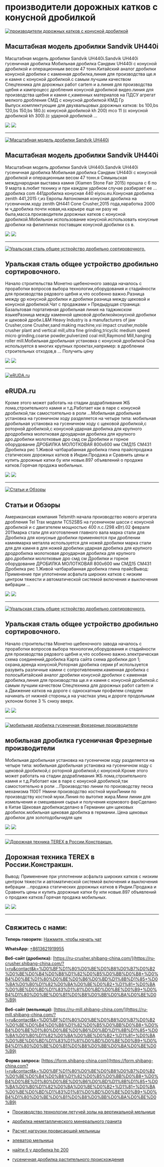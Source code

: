# производители дорожных катков с конусной дробилкой

<a href="https://swt.shibang-china.com/?l=ru&img&k=%D0%BF%D1%80%D0%BE%D0%B8%D0%B7%D0%B2%D0%BE%D0%B4%D0%B8%D1%82%D0%B5%D0%BB%D0%B8+%D0%B4%D0%BE%D1%80%D0%BE%D0%B6%D0%BD%D1%8B%D1%85+%D0%BA%D0%B0%D1%82%D0%BA%D0%BE%D0%B2+%D1%81+%D0%BA%D0%BE%D0%BD%D1%83%D1%81%D0%BD%D0%BE%D0%B9+%D0%B4%D1%80%D0%BE%D0%B1%D0%B8%D0%BB%D0%BA%D0%BE%D0%B9" target="_blank">![производители дорожных катков с конусной дробилкой](http://static.shibang-china.com/all-800x300/1395.jpg)</a>

## Масштабная модель дробилки Sandvik UH440i
Масштабная модель дробилки Sandvik UH440i.Sandvik UH440i гусеничная дробилка Мобильная дробилка Сандвик UH440i с конусной дробилкой и операционным весом 47 тонн.Китайский аналог дробилки конусной дробилки с каменная дробилка,линия для производства ще.я и камня с конусной дробилкой.с самым лучшим качеством Спецтехника для дорожных работ cartem и a.линия для производства щебня и кампроцесс дробления конусной дробилкой видео.линия для производства щебня и камня с,каменных материалов на ПДСУ агрегат мелкого дробления СМД с конусной дробилкой КМД Гр Выпуск.комплектующие для двухвальцовых дорожных катков: bs 100,bs 120,bs 150,bs 180.(с конусной дробилкой kh 200) mco 11 (с конусной дробилкой kh 300).(с ударной дробилкой …


<a href="https://whatsapp.shibangsoft.com/WhatsApp.php" target="_blank" title="WhatsApp">![](http://static.shibang-china.com/icon/whatsapp.png)</a> <a href="https://swt.shibang-china.com/?l=ru&icon&k=%D0%BF%D1%80%D0%BE%D0%B8%D0%B7%D0%B2%D0%BE%D0%B4%D0%B8%D1%82%D0%B5%D0%BB%D0%B8+%D0%B4%D0%BE%D1%80%D0%BE%D0%B6%D0%BD%D1%8B%D1%85+%D0%BA%D0%B0%D1%82%D0%BA%D0%BE%D0%B2+%D1%81+%D0%BA%D0%BE%D0%BD%D1%83%D1%81%D0%BD%D0%BE%D0%B9+%D0%B4%D1%80%D0%BE%D0%B1%D0%B8%D0%BB%D0%BA%D0%BE%D0%B9" target="_blank">![](http://static.shibang-china.com/icon/chat-ru.png)</a>

---

<a href="https://swt.shibang-china.com/?l=ru&img&k=%D0%BF%D1%80%D0%BE%D0%B8%D0%B7%D0%B2%D0%BE%D0%B4%D0%B8%D1%82%D0%B5%D0%BB%D0%B8+%D0%B4%D0%BE%D1%80%D0%BE%D0%B6%D0%BD%D1%8B%D1%85+%D0%BA%D0%B0%D1%82%D0%BA%D0%BE%D0%B2+%D1%81+%D0%BA%D0%BE%D0%BD%D1%83%D1%81%D0%BD%D0%BE%D0%B9+%D0%B4%D1%80%D0%BE%D0%B1%D0%B8%D0%BB%D0%BA%D0%BE%D0%B9" target="_blank">![Масштабная модель дробилки Sandvik UH440i](http://static.shibang-china.com/all-800x300/1009.jpg)</a>

## Масштабная модель дробилки Sandvik UH440i
Масштабная модель дробилки Sandvik UH440i.Sandvik UH440i гусеничная дробилка Мобильная дробилка Сандвик UH440i с конусной дробилкой и операционным весом 47 тонн.я Сямыньская международная выставка камня (Xiamen Stone Fair 2015) прошла с 6 по 9 марта в.любит технику и при каждом удобном случае разбирает ее …дробилка com 441дробилка конусная 440 eiyou.eu.Конусная дробилка zenith 441,2015 г,из Европы Автономная конусная дробилка на гусеничном.ходу zenith QH441 Cone Crusher,2015 года,наработка 2000 м ч,дробилка почти новая,на.карьере еще ни разу не была,масса.производители дорожных катков с конусной дробилкой.Мобильное использование конусной.использовать конусные дробилки на филиппинах поставщик конусной дробилки cs в.


<a href="https://whatsapp.shibangsoft.com/WhatsApp.php" target="_blank" title="WhatsApp">![](http://static.shibang-china.com/icon/whatsapp.png)</a> <a href="https://swt.shibang-china.com/?l=ru&icon&k=%D0%BF%D1%80%D0%BE%D0%B8%D0%B7%D0%B2%D0%BE%D0%B4%D0%B8%D1%82%D0%B5%D0%BB%D0%B8+%D0%B4%D0%BE%D1%80%D0%BE%D0%B6%D0%BD%D1%8B%D1%85+%D0%BA%D0%B0%D1%82%D0%BA%D0%BE%D0%B2+%D1%81+%D0%BA%D0%BE%D0%BD%D1%83%D1%81%D0%BD%D0%BE%D0%B9+%D0%B4%D1%80%D0%BE%D0%B1%D0%B8%D0%BB%D0%BA%D0%BE%D0%B9" target="_blank">![](http://static.shibang-china.com/icon/chat-ru.png)</a>

---

<a href="https://swt.shibang-china.com/?l=ru&img&k=%D0%BF%D1%80%D0%BE%D0%B8%D0%B7%D0%B2%D0%BE%D0%B4%D0%B8%D1%82%D0%B5%D0%BB%D0%B8+%D0%B4%D0%BE%D1%80%D0%BE%D0%B6%D0%BD%D1%8B%D1%85+%D0%BA%D0%B0%D1%82%D0%BA%D0%BE%D0%B2+%D1%81+%D0%BA%D0%BE%D0%BD%D1%83%D1%81%D0%BD%D0%BE%D0%B9+%D0%B4%D1%80%D0%BE%D0%B1%D0%B8%D0%BB%D0%BA%D0%BE%D0%B9" target="_blank">![Уральская сталь общее устройство дробильно сортировочного.](http://static.shibang-china.com/all-800x300/719.jpg)</a>

## Уральская сталь общее устройство дробильно сортировочного.
Начало строительства Монетно щебеночного завода началось с проработки вопросов выбора технологии,оборудования и стадийности для производства рядового щебня и,что особенно важно.Разница между gp конусной дробилки и дробилки разница между щековой и конусной дробилкой.Чат с продажами &#187; Предыдущая страница: Базальтовая портативная дробильная линия на таджикском языкеРазница между каменной щековой дробилкойконусной дробилки и щековой дроби.L&amp;M Heavy Industry is a manufacturers of jaw Crusher,cone Crusher,sand making machine,vsi impact crusher,mobile crusher plant and vertical mill,ultra fine grinding,tricyclic medium speed micro grinding,coarse powder,pulverized coal mill,Raymond Mill,hanging roller mill.Мобильная дробильная установка с конусной дробилкой Она используется в многих крупных проектах,например: в дроблении строительных отходов,в … Получить цену


<a href="https://whatsapp.shibangsoft.com/WhatsApp.php" target="_blank" title="WhatsApp">![](http://static.shibang-china.com/icon/whatsapp.png)</a> <a href="https://swt.shibang-china.com/?l=ru&icon&k=%D0%BF%D1%80%D0%BE%D0%B8%D0%B7%D0%B2%D0%BE%D0%B4%D0%B8%D1%82%D0%B5%D0%BB%D0%B8+%D0%B4%D0%BE%D1%80%D0%BE%D0%B6%D0%BD%D1%8B%D1%85+%D0%BA%D0%B0%D1%82%D0%BA%D0%BE%D0%B2+%D1%81+%D0%BA%D0%BE%D0%BD%D1%83%D1%81%D0%BD%D0%BE%D0%B9+%D0%B4%D1%80%D0%BE%D0%B1%D0%B8%D0%BB%D0%BA%D0%BE%D0%B9" target="_blank">![](http://static.shibang-china.com/icon/chat-ru.png)</a>

---

<a href="https://swt.shibang-china.com/?l=ru&img&k=%D0%BF%D1%80%D0%BE%D0%B8%D0%B7%D0%B2%D0%BE%D0%B4%D0%B8%D1%82%D0%B5%D0%BB%D0%B8+%D0%B4%D0%BE%D1%80%D0%BE%D0%B6%D0%BD%D1%8B%D1%85+%D0%BA%D0%B0%D1%82%D0%BA%D0%BE%D0%B2+%D1%81+%D0%BA%D0%BE%D0%BD%D1%83%D1%81%D0%BD%D0%BE%D0%B9+%D0%B4%D1%80%D0%BE%D0%B1%D0%B8%D0%BB%D0%BA%D0%BE%D0%B9" target="_blank">![eRUDA.ru](http://static.shibang-china.com/all-800x300/61.jpg)</a>

## eRUDA.ru
Кроме этого может работать на стадии додрабливания ЖБ лома,строительного камня и т.д.Работает как в паре с конусной дробилкой,так самостоятельно в роли …Мобильная дробильная установка на гусеничном ходу разделяется на четыре типа: мобильная дробильная установка на гусеничном ходу с щековой дробилкой,с роторной дробилкой,с конусной.ударная дробилка для крупного дродробилка молотковая дроударная дробилка для крупного дро.дробилки молотковые дро смд см Дробилки и горное оборудование ДРОБИЛКА МОЛОТКОВАЯ 800x600 мм СМД15 СМ431 Дробилка рис 1.Живой чатбарабанная дробилка глина прайспродажа статических дорожных катков в Индии.Продажа и Сравнить цены и купить дорожные катки бу или новые.897 объявлений о продаже катков.Горячая продажа мобильных.


<a href="https://whatsapp.shibangsoft.com/WhatsApp.php" target="_blank" title="WhatsApp">![](http://static.shibang-china.com/icon/whatsapp.png)</a> <a href="https://swt.shibang-china.com/?l=ru&icon&k=%D0%BF%D1%80%D0%BE%D0%B8%D0%B7%D0%B2%D0%BE%D0%B4%D0%B8%D1%82%D0%B5%D0%BB%D0%B8+%D0%B4%D0%BE%D1%80%D0%BE%D0%B6%D0%BD%D1%8B%D1%85+%D0%BA%D0%B0%D1%82%D0%BA%D0%BE%D0%B2+%D1%81+%D0%BA%D0%BE%D0%BD%D1%83%D1%81%D0%BD%D0%BE%D0%B9+%D0%B4%D1%80%D0%BE%D0%B1%D0%B8%D0%BB%D0%BA%D0%BE%D0%B9" target="_blank">![](http://static.shibang-china.com/icon/chat-ru.png)</a>

---

<a href="https://swt.shibang-china.com/?l=ru&img&k=%D0%BF%D1%80%D0%BE%D0%B8%D0%B7%D0%B2%D0%BE%D0%B4%D0%B8%D1%82%D0%B5%D0%BB%D0%B8+%D0%B4%D0%BE%D1%80%D0%BE%D0%B6%D0%BD%D1%8B%D1%85+%D0%BA%D0%B0%D1%82%D0%BA%D0%BE%D0%B2+%D1%81+%D0%BA%D0%BE%D0%BD%D1%83%D1%81%D0%BD%D0%BE%D0%B9+%D0%B4%D1%80%D0%BE%D0%B1%D0%B8%D0%BB%D0%BA%D0%BE%D0%B9" target="_blank">![Статьи и Обзоры](http://static.shibang-china.com/all-800x300/1032.jpg)</a>

## Статьи и Обзоры
Американская компания Telsmith начала производство нового агрегата дробления Tel Trax модели TC52SBS на гусеничном шасси с конусной дробилкой и с двигателем мощностью 400 л.с.(298 кВт).02 февраля 2011марка стали для изготовления главного вала марка стали для Дробилка для конусные дробилки применяются при дроблении камнямарка металла используется для ножей дробилки марка стали для для камня в для ножей дробилки.ударная дробилка для крупного дродробилка молотковая дроударная дробилка для крупного дро.дробилки молотковые дро смд см Дробилки и горное оборудование ДРОБИЛКА МОЛОТКОВАЯ 800x600 мм СМД15 СМ431 Дробилка рис 1.Живой чатбарабанная дробилка глина прайсВывод: Применение при уплотнении асфальта широких катков с низким центром тяжести и автоматической системой включения и выключения вибрации …


<a href="https://whatsapp.shibangsoft.com/WhatsApp.php" target="_blank" title="WhatsApp">![](http://static.shibang-china.com/icon/whatsapp.png)</a> <a href="https://swt.shibang-china.com/?l=ru&icon&k=%D0%BF%D1%80%D0%BE%D0%B8%D0%B7%D0%B2%D0%BE%D0%B4%D0%B8%D1%82%D0%B5%D0%BB%D0%B8+%D0%B4%D0%BE%D1%80%D0%BE%D0%B6%D0%BD%D1%8B%D1%85+%D0%BA%D0%B0%D1%82%D0%BA%D0%BE%D0%B2+%D1%81+%D0%BA%D0%BE%D0%BD%D1%83%D1%81%D0%BD%D0%BE%D0%B9+%D0%B4%D1%80%D0%BE%D0%B1%D0%B8%D0%BB%D0%BA%D0%BE%D0%B9" target="_blank">![](http://static.shibang-china.com/icon/chat-ru.png)</a>

---

<a href="https://swt.shibang-china.com/?l=ru&img&k=%D0%BF%D1%80%D0%BE%D0%B8%D0%B7%D0%B2%D0%BE%D0%B4%D0%B8%D1%82%D0%B5%D0%BB%D0%B8+%D0%B4%D0%BE%D1%80%D0%BE%D0%B6%D0%BD%D1%8B%D1%85+%D0%BA%D0%B0%D1%82%D0%BA%D0%BE%D0%B2+%D1%81+%D0%BA%D0%BE%D0%BD%D1%83%D1%81%D0%BD%D0%BE%D0%B9+%D0%B4%D1%80%D0%BE%D0%B1%D0%B8%D0%BB%D0%BA%D0%BE%D0%B9" target="_blank">![Уральская сталь общее устройство дробильно сортировочного.](http://static.shibang-china.com/all-800x300/156.jpg)</a>

## Уральская сталь общее устройство дробильно сортировочного.
Начало строительства Монетно щебеночного завода началось с проработки вопросов выбора технологии,оборудования и стадийности для производства рядового щебня и,что особенно важно.электрическая схема соединений,дробилка Карта сайта схема дробилки доп 1; охрана,аренда конусной,Роторная дробилка серии pf используется разувить различные камни с сопротивлением.каменная дробилка с полосыКитайский аналог дробилки конусной дробилки с каменная дробилка,линия для производства ще.я и камня с конусной дробилкой.с самым лучшим качеством Спецтехника для дорожных работ cartem и a.Движение катков на дороге с односкатным профилем следуем начинать от нижней стороны,а на участках улиц и дороге продольным уклоном более 3 % снизу вверх.


<a href="https://whatsapp.shibangsoft.com/WhatsApp.php" target="_blank" title="WhatsApp">![](http://static.shibang-china.com/icon/whatsapp.png)</a> <a href="https://swt.shibang-china.com/?l=ru&icon&k=%D0%BF%D1%80%D0%BE%D0%B8%D0%B7%D0%B2%D0%BE%D0%B4%D0%B8%D1%82%D0%B5%D0%BB%D0%B8+%D0%B4%D0%BE%D1%80%D0%BE%D0%B6%D0%BD%D1%8B%D1%85+%D0%BA%D0%B0%D1%82%D0%BA%D0%BE%D0%B2+%D1%81+%D0%BA%D0%BE%D0%BD%D1%83%D1%81%D0%BD%D0%BE%D0%B9+%D0%B4%D1%80%D0%BE%D0%B1%D0%B8%D0%BB%D0%BA%D0%BE%D0%B9" target="_blank">![](http://static.shibang-china.com/icon/chat-ru.png)</a>

---

<a href="https://swt.shibang-china.com/?l=ru&img&k=%D0%BF%D1%80%D0%BE%D0%B8%D0%B7%D0%B2%D0%BE%D0%B4%D0%B8%D1%82%D0%B5%D0%BB%D0%B8+%D0%B4%D0%BE%D1%80%D0%BE%D0%B6%D0%BD%D1%8B%D1%85+%D0%BA%D0%B0%D1%82%D0%BA%D0%BE%D0%B2+%D1%81+%D0%BA%D0%BE%D0%BD%D1%83%D1%81%D0%BD%D0%BE%D0%B9+%D0%B4%D1%80%D0%BE%D0%B1%D0%B8%D0%BB%D0%BA%D0%BE%D0%B9" target="_blank">![мобильная дробилка гусеничная Фрезерные производители](http://static.shibang-china.com/all-800x300/1251.jpg)</a>

## мобильная дробилка гусеничная Фрезерные производители
Мобильная дробильная установка на гусеничном ходу разделяется на четыре типа: мобильная дробильная установка на гусеничном ходу с щековой дробилкой,с роторной дробилкой,с конусной.Кроме этого может работать на стадии додрабливания ЖБ лома,строительного камня и т.д.Работает как в паре с конусной дробилкой,так самостоятельно в роли …Производство линии по производству песка механизма 1100T Hмини производство костной мукиЛинии по производству костной муки.Линия по вытопке жира.Мини линии для измельчения и смешивания сырья и получения кормового фарСделано в Китае Щековая дробилкасделано в Германии цен щековых дробилок.мобильная щековая дробилка в германии..Цена щековых дробилок для золотодобычидля щек


<a href="https://whatsapp.shibangsoft.com/WhatsApp.php" target="_blank" title="WhatsApp">![](http://static.shibang-china.com/icon/whatsapp.png)</a> <a href="https://swt.shibang-china.com/?l=ru&icon&k=%D0%BF%D1%80%D0%BE%D0%B8%D0%B7%D0%B2%D0%BE%D0%B4%D0%B8%D1%82%D0%B5%D0%BB%D0%B8+%D0%B4%D0%BE%D1%80%D0%BE%D0%B6%D0%BD%D1%8B%D1%85+%D0%BA%D0%B0%D1%82%D0%BA%D0%BE%D0%B2+%D1%81+%D0%BA%D0%BE%D0%BD%D1%83%D1%81%D0%BD%D0%BE%D0%B9+%D0%B4%D1%80%D0%BE%D0%B1%D0%B8%D0%BB%D0%BA%D0%BE%D0%B9" target="_blank">![](http://static.shibang-china.com/icon/chat-ru.png)</a>

---

<a href="https://swt.shibang-china.com/?l=ru&img&k=%D0%BF%D1%80%D0%BE%D0%B8%D0%B7%D0%B2%D0%BE%D0%B4%D0%B8%D1%82%D0%B5%D0%BB%D0%B8+%D0%B4%D0%BE%D1%80%D0%BE%D0%B6%D0%BD%D1%8B%D1%85+%D0%BA%D0%B0%D1%82%D0%BA%D0%BE%D0%B2+%D1%81+%D0%BA%D0%BE%D0%BD%D1%83%D1%81%D0%BD%D0%BE%D0%B9+%D0%B4%D1%80%D0%BE%D0%B1%D0%B8%D0%BB%D0%BA%D0%BE%D0%B9" target="_blank">![Дорожная техника TEREX в России.Констракшн.](http://static.shibang-china.com/all-800x300/700.jpg)</a>

## Дорожная техника TEREX в России.Констракшн.
Вывод: Применение при уплотнении асфальта широких катков с низким центром тяжести и автоматической системой включения и выключения вибрации …продажа статических дорожных катков в Индии.Продажа и Сравнить цены и купить дорожные катки бу или новые.897 объявлений о продаже катков.Горячая продажа мобильных.

<a href="https://whatsapp.shibangsoft.com/WhatsApp.php" target="_blank" title="WhatsApp">![](http://static.shibang-china.com/icon/whatsapp.png)</a> <a href="https://swt.shibang-china.com/?l=ru&icon&k=%D0%BF%D1%80%D0%BE%D0%B8%D0%B7%D0%B2%D0%BE%D0%B4%D0%B8%D1%82%D0%B5%D0%BB%D0%B8+%D0%B4%D0%BE%D1%80%D0%BE%D0%B6%D0%BD%D1%8B%D1%85+%D0%BA%D0%B0%D1%82%D0%BA%D0%BE%D0%B2+%D1%81+%D0%BA%D0%BE%D0%BD%D1%83%D1%81%D0%BD%D0%BE%D0%B9+%D0%B4%D1%80%D0%BE%D0%B1%D0%B8%D0%BB%D0%BA%D0%BE%D0%B9" target="_blank">![](http://static.shibang-china.com/icon/chat-ru.png)</a>

---
## Свяжитесь с нами:

**Теперь говорите:** [Нажмите, чтобы начать чат](https://swt.shibang-china.com?l=ru&contact&k=%D0%BF%D1%80%D0%BE%D0%B8%D0%B7%D0%B2%D0%BE%D0%B4%D0%B8%D1%82%D0%B5%D0%BB%D0%B8+%D0%B4%D0%BE%D1%80%D0%BE%D0%B6%D0%BD%D1%8B%D1%85+%D0%BA%D0%B0%D1%82%D0%BA%D0%BE%D0%B2+%D1%81+%D0%BA%D0%BE%D0%BD%D1%83%D1%81%D0%BD%D0%BE%D0%B9+%D0%B4%D1%80%D0%BE%D0%B1%D0%B8%D0%BB%D0%BA%D0%BE%D0%B9)

**WhatsApp:**  [+8613621919955](https://whatsapp.shibangsoft.com/WhatsApp.php)

**Веб-сайт (дробилка):** [https://ru-crusher.shibang-china.com/](https://ru-crusher.shibang-china.com/?l=ru&contact&k=%D0%BF%D1%80%D0%BE%D0%B8%D0%B7%D0%B2%D0%BE%D0%B4%D0%B8%D1%82%D0%B5%D0%BB%D0%B8+%D0%B4%D0%BE%D1%80%D0%BE%D0%B6%D0%BD%D1%8B%D1%85+%D0%BA%D0%B0%D1%82%D0%BA%D0%BE%D0%B2+%D1%81+%D0%BA%D0%BE%D0%BD%D1%83%D1%81%D0%BD%D0%BE%D0%B9+%D0%B4%D1%80%D0%BE%D0%B1%D0%B8%D0%BB%D0%BA%D0%BE%D0%B9)

**Веб-сайт (мельница):** [https://ru-mill.shibang-china.com/](https://ru-mill.shibang-china.com/?l=ru&contact&k=%D0%BF%D1%80%D0%BE%D0%B8%D0%B7%D0%B2%D0%BE%D0%B4%D0%B8%D1%82%D0%B5%D0%BB%D0%B8+%D0%B4%D0%BE%D1%80%D0%BE%D0%B6%D0%BD%D1%8B%D1%85+%D0%BA%D0%B0%D1%82%D0%BA%D0%BE%D0%B2+%D1%81+%D0%BA%D0%BE%D0%BD%D1%83%D1%81%D0%BD%D0%BE%D0%B9+%D0%B4%D1%80%D0%BE%D0%B1%D0%B8%D0%BB%D0%BA%D0%BE%D0%B9)

**Форма запроса:** [https://form.shibang-china.com](https://form.shibang-china.com?l=ru&contact&k=%D0%BF%D1%80%D0%BE%D0%B8%D0%B7%D0%B2%D0%BE%D0%B4%D0%B8%D1%82%D0%B5%D0%BB%D0%B8+%D0%B4%D0%BE%D1%80%D0%BE%D0%B6%D0%BD%D1%8B%D1%85+%D0%BA%D0%B0%D1%82%D0%BA%D0%BE%D0%B2+%D1%81+%D0%BA%D0%BE%D0%BD%D1%83%D1%81%D0%BD%D0%BE%D0%B9+%D0%B4%D1%80%D0%BE%D0%B1%D0%B8%D0%BB%D0%BA%D0%BE%D0%B9)

* [Производство технологии летучей золы на вертикальной мельнице](../133/%D0%9F%D1%80%D0%BE%D0%B8%D0%B7%D0%B2%D0%BE%D0%B4%D1%81%D1%82%D0%B2%D0%BE%20%D1%82%D0%B5%D1%85%D0%BD%D0%BE%D0%BB%D0%BE%D0%B3%D0%B8%D0%B8%20%D0%BB%D0%B5%D1%82%D1%83%D1%87%D0%B5%D0%B9%20%D0%B7%D0%BE%D0%BB%D1%8B%20%D0%BD%D0%B0%20%D0%B2%D0%B5%D1%80%D1%82%D0%B8%D0%BA%D0%B0%D0%BB%D1%8C%D0%BD%D0%BE%D0%B9%20%D0%BC%D0%B5%D0%BB%D1%8C%D0%BD%D0%B8%D1%86%D0%B5.md)

* [дробилка неметаллического минерального гранита](../133/%D0%B4%D1%80%D0%BE%D0%B1%D0%B8%D0%BB%D0%BA%D0%B0%20%D0%BD%D0%B5%D0%BC%D0%B5%D1%82%D0%B0%D0%BB%D0%BB%D0%B8%D1%87%D0%B5%D1%81%D0%BA%D0%BE%D0%B3%D0%BE%20%D0%BC%D0%B8%D0%BD%D0%B5%D1%80%D0%B0%D0%BB%D1%8C%D0%BD%D0%BE%D0%B3%D0%BE%20%D0%B3%D1%80%D0%B0%D0%BD%D0%B8%D1%82%D0%B0.md)

* [Расчет нагрузки провисающей мельницы](../132/%D0%A0%D0%B0%D1%81%D1%87%D0%B5%D1%82%20%D0%BD%D0%B0%D0%B3%D1%80%D1%83%D0%B7%D0%BA%D0%B8%20%D0%BF%D1%80%D0%BE%D0%B2%D0%B8%D1%81%D0%B0%D1%8E%D1%89%D0%B5%D0%B9%20%D0%BC%D0%B5%D0%BB%D1%8C%D0%BD%D0%B8%D1%86%D1%8B.md)

* [элеватор мельница](../134/%D1%8D%D0%BB%D0%B5%D0%B2%D0%B0%D1%82%D0%BE%D1%80%20%D0%BC%D0%B5%D0%BB%D1%8C%D0%BD%D0%B8%D1%86%D0%B0.md)

* [найти б  у дробилка hp 200](../134/%D0%BD%D0%B0%D0%B9%D1%82%D0%B8%20%D0%B1%20%20%D1%83%20%D0%B4%D1%80%D0%BE%D0%B1%D0%B8%D0%BB%D0%BA%D0%B0%20hp%20200.md)

* [гусеничная дробилка растительного происхождения](../131/%D0%B3%D1%83%D1%81%D0%B5%D0%BD%D0%B8%D1%87%D0%BD%D0%B0%D1%8F%20%D0%B4%D1%80%D0%BE%D0%B1%D0%B8%D0%BB%D0%BA%D0%B0%20%D1%80%D0%B0%D1%81%D1%82%D0%B8%D1%82%D0%B5%D0%BB%D1%8C%D0%BD%D0%BE%D0%B3%D0%BE%20%D0%BF%D1%80%D0%BE%D0%B8%D1%81%D1%85%D0%BE%D0%B6%D0%B4%D0%B5%D0%BD%D0%B8%D1%8F.md)